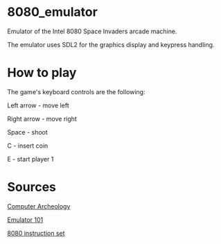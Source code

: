 # 8080_emulator

Emulator of the Intel 8080 Space Invaders arcade machine.

The emulator uses SDL2 for the graphics display and keypress handling.

# How to play

The game's keyboard controls are the following:

Left arrow - move left

Right arrow - move right

Space - shoot

C - insert coin

E - start player 1


# Sources

[Computer Archeology](http://computerarcheology.com/)

[Emulator 101](http://emulator101.com/)

[8080 instruction set](http://www.pastraiser.com/cpu/i8080/i8080_opcodes.html)